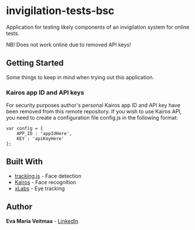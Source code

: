 # invigilation-tests-bsc

Application for testing likely components of an invigilation system for online tests. 

NB! Does not work online due to removed API keys!

## Getting Started

Some things to keep in mind when trying out this application. 

### Kairos app ID and API keys

For security purposes author's personal Kairos app ID and API key have been removed from this remote repository.
If you wish to use Kairos API, you need to create a configuration file config.js in the following format:

```
var config = {
    APP_ID : 'appIdHere',
    KEY : 'apiKeyHere'
};
```

## Built With

* [tracking.js](https://trackingjs.com/) - Face detection
* [Kairos](https://www.kairos.com/) - Face recognition
* [xLabs](https://xlabsgaze.com/) - Eye tracking

## Author

**Eva Maria Veitmaa** - [LinkedIn](https://www.linkedin.com/in/eva-maria-veitmaa/)

